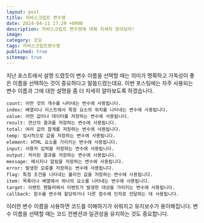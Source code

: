 ```yaml
---
layout: post
title: 자바스크립트 변수명
date: 2024-04-11 17:29 +0900
description: 자바스크립트 변수명에 대해 자세히 알아보자!
image: 
category: 코딩
tags: 자바스크립트변수명
published: true
sitemap: true
---
```


지난 포스트에서 설명 드렸듯이 변수 이름을 선택할 때는
의미가 명확하고 가독성이 좋은 이름을 선택하는 것이 중요하다고 말씀드렸는데요. 이번 포스팅에는 자주 사용되는 변수 이름과 그에 대한 설명을 좀 더 자세히 알아보도록 하겠습니다.

````
count: 어떤 것의 개수를 나타내는 변수에 사용됩니다.
index: 배열이나 리스트에서 특정 요소의 위치를 나타내는 변수에 사용됩니다.
value: 어떤 값이나 데이터를 저장하는 변수에 사용됩니다.
result: 연산의 결과를 저장하는 변수에 사용됩니다.
total: 여러 값의 합계를 저장하는 변수에 사용됩니다.
temp: 임시적으로 값을 저장하는 변수에 사용됩니다.
element: HTML 요소를 가리키는 변수에 사용됩니다.
input: 사용자 입력을 저장하는 변수에 사용됩니다.
output: 처리된 결과를 저장하는 변수에 사용됩니다.
message: 메시지나 알림을 저장하는 변수에 사용됩니다.
error: 발생한 오류를 저장하는 변수에 사용됩니다.
flag: 특정 조건을 나타내는 불리언 값을 저장하는 변수에 사용됩니다.
item: 목록이나 배열에서 하나의 요소를 나타내는 변수에 사용됩니다.
target: 이벤트 핸들러에서 이벤트가 발생한 대상을 가리키는 변수에 사용됩니다.
callback: 함수를 변수에 할당하거나 다른 함수에 인자로 전달하는 데 사용됩니다.
````

이러한 변수 이름을 사용하면 코드를 이해하기가 쉬워지고 유지보수가 용이해집니다. 변수 이름을 선택할 때는 코드 컨벤션과 일관성을 유지하는 것도 중요합니다.